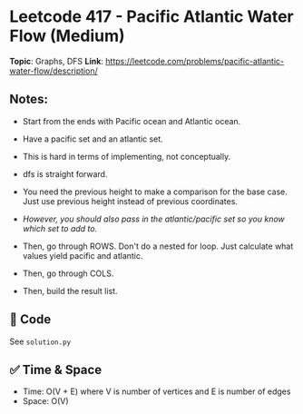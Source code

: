 # Leetcode 417 - Pacific Atlantic Water Flow (Medium)

**Topic**: Graphs, DFS 
**Link**: https://leetcode.com/problems/pacific-atlantic-water-flow/description/

## Notes: 
 - Start from the ends with Pacific ocean and Atlantic ocean. 
 - Have a pacific set and an atlantic set.

 - This is hard in terms of implementing, not conceptually. 
 
 - dfs is straight forward.
 - You need the previous height to make a comparison for the base case. Just use previous height instead of previous coordinates.
 - *However, you should also pass in the atlantic/pacific set so you know which set to add to.*
 
 - Then, go through ROWS. Don't do a nested for loop. Just calculate what values yield pacific and atlantic. 
 - Then, go through COLS. 
 - Then, build the result list. 

## 🧪 Code
See `solution.py`

## ✅ Time & Space
- Time: O(V + E) where V is number of vertices and E is number of edges
- Space: O(V)